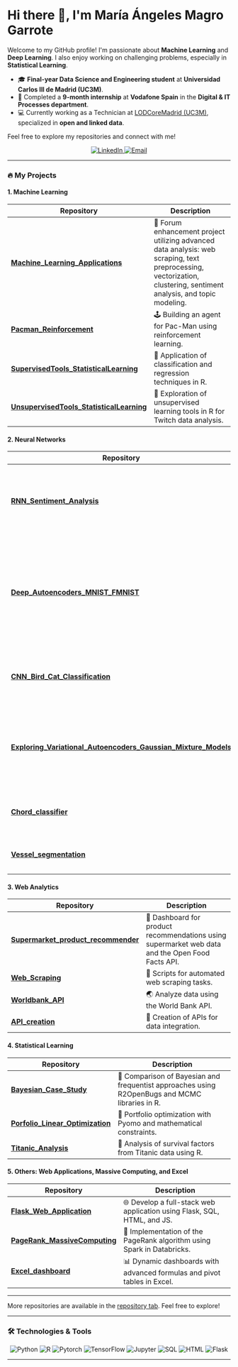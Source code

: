 # Hi there 👋, I'm María Ángeles Magro Garrote

Welcome to my GitHub profile! I'm passionate about **Machine Learning** and **Deep Learning**. I also enjoy working on challenging problems, especially in **Statistical Learning**.

- 🎓 **Final-year Data Science and Engineering student** at **Universidad Carlos III de Madrid (UC3M)**.
- 💼 Completed a **9-month internship** at **Vodafone Spain** in the **Digital & IT Processes department**.
- 💻 Currently working as a Technician at [LODCoreMadrid (UC3M)](https://lodcoremadrid.es/), specialized in **open and linked data**.

Feel free to explore my repositories and connect with me!

<p align="center">
  <a href="https://www.linkedin.com/in/maria-angeles-magro-garrote/" target="_blank">
    <img src="https://img.shields.io/badge/LinkedIn-0077B5?logo=linkedin&logoColor=white&style=for-the-badge" alt="LinkedIn" />
  </a>
  <a href="mailto:mamgmadrid@gmail.com">
    <img src="https://img.shields.io/badge/Email-D14836?logo=gmail&logoColor=white&style=for-the-badge" alt="Email" />
  </a>
</p>

---

### 🔥 My Projects

#### 1. **Machine Learning**
| Repository | Description |
|------------|-------------|
| [**Machine_Learning_Applications**](https://github.com/mariamagro/Machine_Learning_Applications) | 🔄 Forum enhancement project utilizing advanced data analysis: web scraping, text preprocessing, vectorization, clustering, sentiment analysis, and topic modeling. |
| [**Pacman_Reinforcement**](https://github.com/mariamagro/Pacman_Reinforcement) | 🕹️ Building an agent for Pac-Man using reinforcement learning. |
| [**SupervisedTools_StatisticalLearning**](https://github.com/mariamagro/SupervisedTools_StatisticalLearning) | 🔢 Application of classification and regression techniques in R. |
| [**UnsupervisedTools_StatisticalLearning**](https://github.com/mariamagro/UnsupervisedTools_StatisticalLearning) | 🎯 Exploration of unsupervised learning tools in R for Twitch data analysis. |

#### 2. **Neural Networks**
| Repository | Description |
|------------|-------------|
| [**RNN_Sentiment_Analysis**](https://github.com/mariamagro/RNN_Sentiment_Analysis) | 🌿 Sentiment analysis using RNNs and attention mechanisms to improve text classification. |
| [**Deep_Autoencoders_MNIST_FMNIST**](https://github.com/mariamagro/Deep_Autoencoders_MNIST_FMNIST) | 🧠 Explore deep autoencoders on MNIST & FMNIST datasets. Includes denoising, regularization, and architecture experiments. |
| [**CNN_Bird_Cat_Classification**](https://github.com/mariamagro/CNN_Bird_Cat_Classification) | 🐦 vs 🐈 CNN-based classifier using the CIFAR-10 dataset. |
| [**Exploring_Variational_Autoencoders_Gaussian_Mixture_Models**](https://github.com/mariamagro/Exploring_Variational_Autoencoders_Gaussian_Mixture_Models) | 🔀 Dive into VAEs for 3D Gaussian Mixture Models. Synthetic data generation & modeling. |
| [**Chord_classifier**](https://github.com/mariamagro/Chord_classifier) | 🎵 Audio classification using signal processing techniques. |
| [**Vessel_segmentation**](https://github.com/mariamagro/Vessel_segmentation) | 🧠 Medical image analysis and segmentation. |

#### 3. **Web Analytics**
| Repository | Description |
|------------|-------------|
| [**Supermarket_product_recommender**](https://github.com/mariamagro/Supermarket_product_recommender) | 🛒 Dashboard for product recommendations using supermarket web data and the Open Food Facts API. |
| [**Web_Scraping**](https://github.com/mariamagro/Web_Scraping) | 🔄 Scripts for automated web scraping tasks. |
| [**Worldbank_API**](https://github.com/mariamagro/Worldbank_API) | 🌏 Analyze data using the World Bank API. |
| [**API_creation**](https://github.com/mariamagro/API_creation) | 🔗 Creation of APIs for data integration. |

#### 4. **Statistical Learning**
| Repository | Description |
|------------|-------------|
| [**Bayesian_Case_Study**](https://github.com/mariamagro/Bayesian_Case_Study) | 🌌 Comparison of Bayesian and frequentist approaches using R2OpenBugs and MCMC libraries in R. |
| [**Porfolio_Linear_Optimization**](https://github.com/mariamagro/Porfolio_Linear_Optimization) | 🔼 Portfolio optimization with Pyomo and mathematical constraints. |
| [**Titanic_Analysis**](https://github.com/mariamagro/Titanic_Analysis) | 🚢 Analysis of survival factors from Titanic data using R. |

#### 5. **Others: Web Applications, Massive Computing, and Excel**
| Repository | Description |
|------------|-------------|
| [**Flask_Web_Application**](https://github.com/mariamagro/Flask_Web_Application) | 🌐 Develop a full-stack web application using Flask, SQL, HTML, and JS. |
| [**PageRank_MassiveComputing**](https://github.com/mariamagro/PageRank_MassiveComputing) | 🔄 Implementation of the PageRank algorithm using Spark in Databricks. |
| [**Excel_dashboard**](https://github.com/mariamagro/Excel_dashboard) | 📊 Dynamic dashboards with advanced formulas and pivot tables in Excel. |

---

More repositories are available in the [repository tab](https://github.com/mariamagro?tab=repositories). Feel free to explore!

---

### 🛠️ Technologies & Tools

<!-- Icons with links -->
<p align="center">
  <img src="https://img.shields.io/badge/-Python-3776AB?logo=python&logoColor=white&style=for-the-badge" alt="Python" />
  <img src="https://img.shields.io/badge/-R-276DC3?logo=r&logoColor=white&style=for-the-badge" alt="R" />
  <img src="https://img.shields.io/badge/-PyTorch-EE4C2C?logo=pytorch&logoColor=white&style=for-the-badge" alt="Pytorch" />
  <img src="https://img.shields.io/badge/-TensorFlow-FF6F00?logo=tensorflow&logoColor=white&style=for-the-badge" alt="TensorFlow" />
  <img src="https://img.shields.io/badge/-Jupyter-0081CB?logo=jupyter&logoColor=white&style=for-the-badge" alt="Jupyter" />
  <img src="https://img.shields.io/badge/-SQL-4479A1?logo=mysql&logoColor=white&style=for-the-badge" alt="SQL" />
  <img src="https://img.shields.io/badge/-HTML-E34F26?logo=html5&logoColor=white&style=for-the-badge" alt="HTML" />
  <img src="https://img.shields.io/badge/-Flask-000000?logo=flask&logoColor=white&style=for-the-badge" alt="Flask" />
</p>

---
